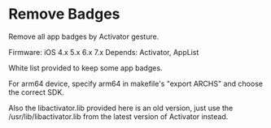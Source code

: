 Remove Badges
=============

Remove all app badges by Activator gesture.

Firmware: iOS 4.x 5.x 6.x 7.x
Depends: Activator, AppList

White list provided to keep some app badges.


For arm64 device, specify arm64 in makefile's "export ARCHS" and choose the correct SDK.

Also the libactivator.lib provided here is an old version, just use the /usr/lib/libactivator.lib from the latest version of Activator instead.
